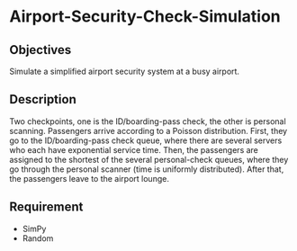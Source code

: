 # Airport-Security-Check-Simulation

## Objectives
Simulate a simplified airport security system at a busy airport. 

## Description
Two checkpoints, one is the ID/boarding-pass check, the other is personal scanning.
Passengers arrive according to a Poisson distribution. 
First, they go to the ID/boarding-pass check queue, where there are several servers who each have exponential service time.
Then, the passengers are assigned to the shortest of the several personal-check queues, where they go through the personal scanner (time is uniformly distributed).
After that, the passengers leave to the airport lounge.

## Requirement
- SimPy
- Random


